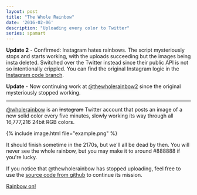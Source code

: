 ```yaml
---
layout: post
title: "The Whole Rainbow"
date: '2016-02-06'
description: "Uploading every color to Twitter"
series: spamart
---
```

**Update 2** -  Confirmed: Instagram hates rainbows. The script mysteriously stops and starts working, with the uploads succeeding but the images being insta deleted. Switched over the Twitter instead since their public API is not so intentionally crippled. You can find the original Instagram logic in the [Instagram code branch](https://github.com/mattbierner/The-Whole-Rainbow/tree/instagram).

**Update** - Now continuing work at [@thewholerainbow2][wholerainbow2] since the original mysteriously stopped working.

***

[@wholerainbow][wholerainbow] is an <strike>Instagram</strike> Twitter account that posts an image of a new solid color every five minutes, slowly working its way through all 16,777,216 24bit RGB colors.

{% include image.html file="example.png" %}

It should finish sometime in the 2170s, but we'll all be dead by then. You will never see the whole rainbow, but you may make it to around #888888 if you're lucky.

If you notice that @thewholerainbow has stopped uploading, feel free to use the [source code from github][src] to continue its mission.

[Rainbow on!](https://blot.re)

[src]: https://github.com/mattbierner/The-Whole-Rainbow
[wholerainbow]:  https://twitter.com/wholerainbow
[wholerainbow2]: https://www.instagram.com/thewholerainbow2/
